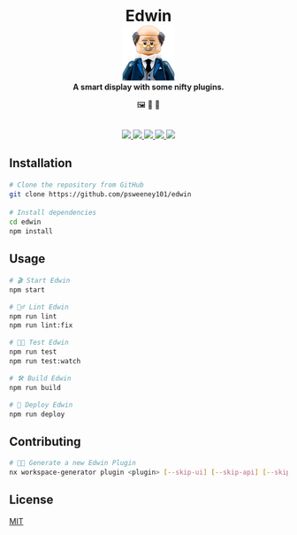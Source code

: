 <div align="center">
  <h1 style="margin: 0">Edwin</h1>

  <img height="100px" src="assets/logo.png" />

  <br />
  <strong>A smart display with some nifty plugins.</strong>
  
  <p>🖼️ 🎵 📡</p>
  <br/>

  <a href="https://angular.io">
    <img src="https://img.shields.io/badge/angular-%23DD0031.svg?style=for-the-badge&logo=angular&logoColor=white" />
  </a>
  <a href="https://nestjs.com">
    <img src="https://img.shields.io/badge/nestjs-%23E0234E.svg?style=for-the-badge&logo=nestjs&logoColor=white" />
  </a>
  <a href="https://nodejs.org">
    <img src="https://img.shields.io/badge/Node.js-339933?style=for-the-badge&logo=nodedotjs&logoColor=white" />
  </a>
  <a href="https://nx.dev">
    <img src="https://img.shields.io/badge/nx-143055?style=for-the-badge&logo=nx&logoColor=white" />
  </a>
  <a href="https://www.typescriptlang.org">
    <img src="https://img.shields.io/badge/typescript-%23007ACC.svg?style=for-the-badge&logo=typescript&logoColor=white" />
  </a>
</div>

## Installation

```bash
# Clone the repository from GitHub
git clone https://github.com/psweeney101/edwin

# Install dependencies
cd edwin
npm install
```

## Usage

```bash
# 🎬 Start Edwin
npm start
```

```bash
# 🕵️‍♂️ Lint Edwin
npm run lint
npm run lint:fix
```

```bash
# 👨‍🏫 Test Edwin
npm run test
npm run test:watch
```

```bash
# 🛠 Build Edwin
npm run build
```

```bash
# 🚀 Deploy Edwin
npm run deploy
```

## Contributing
```bash
# 👨‍💻 Generate a new Edwin Plugin
nx workspace-generator plugin <plugin> [--skip-ui] [--skip-api] [--skip-shared]
```

## License

[MIT](LICENSE)
